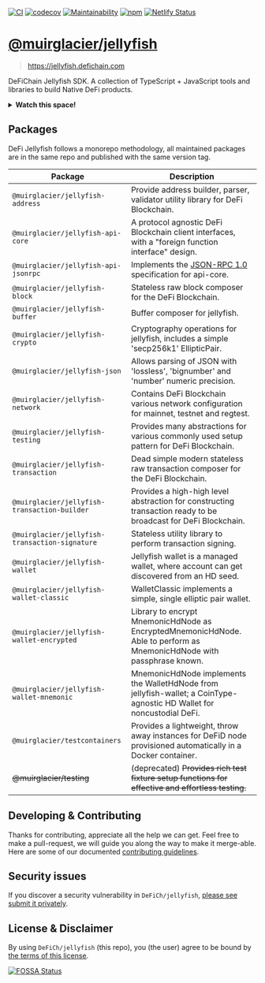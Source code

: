 [![CI](https://github.com/muirglacier/jellyfish/actions/workflows/ci.yml/badge.svg)](https://github.com/muirglacier/jellyfish/actions/workflows/ci.yml)
[![codecov](https://codecov.io/gh/DeFiCh/jellyfish/branch/main/graph/badge.svg?token=IYL9K0WROA)](https://codecov.io/gh/DeFiCh/jellyfish)
[![Maintainability](https://api.codeclimate.com/v1/badges/7019f1d74a0500951b2a/maintainability)](https://codeclimate.com/github/DeFiCh/jellyfish/maintainability)
[![npm](https://img.shields.io/npm/v/@muirglacier/jellyfish-network)](https://www.npmjs.com/package/@muirglacier/jellyfish-network)
[![Netlify Status](https://api.netlify.com/api/v1/badges/c5b7a65e-aeec-4e12-a7b7-300cbc1a8069/deploy-status)](https://app.netlify.com/sites/cranky-franklin-5e59ef/deploys)

# [@muirglacier/jellyfish](https://jellyfish.defichain.com)

> https://jellyfish.defichain.com

DeFiChain Jellyfish SDK. A collection of TypeScript + JavaScript tools and libraries to build Native DeFi products.

<details>
<summary><b>Watch this space!</b></summary>

We are consolidating all jellyfish ecosystem projects ocean, whale, playground, and salmon into this repository.

- For better synergy of DeFiChain open source development across all concerns.
- Consistent versioning for all ecosystem releases with a single source of truth.
- Documentation for the entirety of the jellyfish ecosystem via `jellyfish.defichain.com`. Incorporating sample and
  playground.
- Early regression detection upstream to downstream changes with monolithic repo structure.

</details>

## Packages

DeFi Jellyfish follows a monorepo methodology, all maintained packages are in the same repo and published with the same
version tag.

| Package                                      | Description                                                                                                            |
|----------------------------------------------|------------------------------------------------------------------------------------------------------------------------|
| `@muirglacier/jellyfish-address`               | Provide address builder, parser, validator utility library for DeFi Blockchain.                                        |
| `@muirglacier/jellyfish-api-core`              | A protocol agnostic DeFi Blockchain client interfaces, with a "foreign function interface" design.                     |
| `@muirglacier/jellyfish-api-jsonrpc`           | Implements the [JSON-RPC 1.0](https://www.jsonrpc.org/specification_v1) specification for api-core.                    |
| `@muirglacier/jellyfish-block`                 | Stateless raw block composer for the DeFi Blockchain.                                                                  |
| `@muirglacier/jellyfish-buffer`                | Buffer composer for jellyfish.                                                                                         |
| `@muirglacier/jellyfish-crypto`                | Cryptography operations for jellyfish, includes a simple 'secp256k1' EllipticPair.                                     |
| `@muirglacier/jellyfish-json`                  | Allows parsing of JSON with 'lossless', 'bignumber' and 'number' numeric precision.                                    |
| `@muirglacier/jellyfish-network`               | Contains DeFi Blockchain various network configuration for mainnet, testnet and regtest.                               |
| `@muirglacier/jellyfish-testing`               | Provides many abstractions for various commonly used setup pattern for DeFi Blockchain.                                |
| `@muirglacier/jellyfish-transaction`           | Dead simple modern stateless raw transaction composer for the DeFi Blockchain.                                         |
| `@muirglacier/jellyfish-transaction-builder`   | Provides a high-high level abstraction for constructing transaction ready to be broadcast for DeFi Blockchain.         |
| `@muirglacier/jellyfish-transaction-signature` | Stateless utility library to perform transaction signing.                                                              |
| `@muirglacier/jellyfish-wallet`                | Jellyfish wallet is a managed wallet, where account can get discovered from an HD seed.                                |
| `@muirglacier/jellyfish-wallet-classic`        | WalletClassic implements a simple, single elliptic pair wallet.                                                        |
| `@muirglacier/jellyfish-wallet-encrypted`      | Library to encrypt MnemonicHdNode as EncryptedMnemonicHdNode. Able to perform as MnemonicHdNode with passphrase known. |
| `@muirglacier/jellyfish-wallet-mnemonic`       | MnemonicHdNode implements the WalletHdNode from jellyfish-wallet; a CoinType-agnostic HD Wallet for noncustodial DeFi. |
| `@muirglacier/testcontainers`                  | Provides a lightweight, throw away instances for DeFiD node provisioned automatically in a Docker container.           |
| ~~@muirglacier/testing~~                       | (deprecated) ~~Provides rich test fixture setup functions for effective and effortless testing.~~                      |

## Developing & Contributing

Thanks for contributing, appreciate all the help we can get. Feel free to make a pull-request, we will guide you along
the way to make it merge-able. Here are some of our documented [contributing guidelines](CONTRIBUTING.md).

## Security issues

If you discover a security vulnerability in
`DeFiCh/jellyfish`, [please see submit it privately](https://github.com/DeFiCh/.github/blob/main/SECURITY.md).

## License & Disclaimer

By using `DeFiCh/jellyfish` (this repo), you (the user) agree to be bound by [the terms of this license](LICENSE).

[![FOSSA Status](https://app.fossa.com/api/projects/git%2Bgithub.com%2FDeFiCh%2Fjellyfish.svg?type=large)](https://app.fossa.com/projects/git%2Bgithub.com%2FDeFiCh%2Fjellyfish?ref=badge_large)
